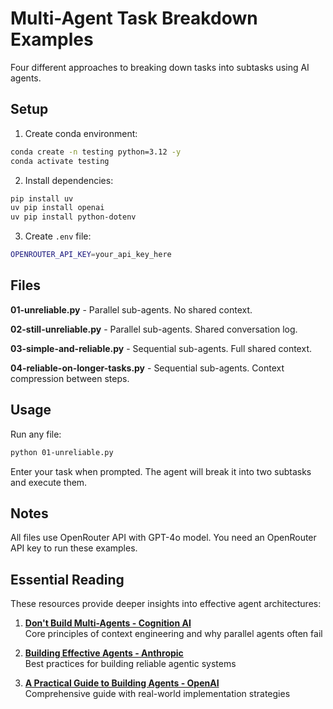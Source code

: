 # Multi-Agent Task Breakdown Examples

Four different approaches to breaking down tasks into subtasks using AI agents.

## Setup

1. Create conda environment:
```bash
conda create -n testing python=3.12 -y
conda activate testing
```

2. Install dependencies:
```bash
pip install uv
uv pip install openai
uv pip install python-dotenv
```

3. Create `.env` file:
```bash
OPENROUTER_API_KEY=your_api_key_here
```

## Files

**01-unreliable.py** - Parallel sub-agents. No shared context.

**02-still-unreliable.py** - Parallel sub-agents. Shared conversation log.

**03-simple-and-reliable.py** - Sequential sub-agents. Full shared context.

**04-reliable-on-longer-tasks.py** - Sequential sub-agents. Context compression between steps.

## Usage

Run any file:
```bash
python 01-unreliable.py
```

Enter your task when prompted. The agent will break it into two subtasks and execute them.

## Notes

All files use OpenRouter API with GPT-4o model. You need an OpenRouter API key to run these examples.

## Essential Reading

These resources provide deeper insights into effective agent architectures:

1. **[Don't Build Multi-Agents - Cognition AI](https://cognition.ai/blog/dont-build-multi-agents#principles-of-context-engineering)**  
   Core principles of context engineering and why parallel agents often fail

2. **[Building Effective Agents - Anthropic](https://www.anthropic.com/engineering/building-effective-agents)**  
   Best practices for building reliable agentic systems

3. **[A Practical Guide to Building Agents - OpenAI](https://cdn.openai.com/business-guides-and-resources/a-practical-guide-to-building-agents.pdf)**  
   Comprehensive guide with real-world implementation strategies 